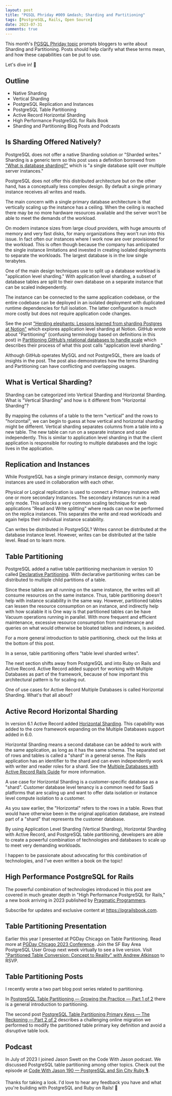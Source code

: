 ```yaml
---
layout: post
title: "PGSQL Phriday #009 &mdash; Sharding and Partitioning"
tags: [PostgreSQL, Rails, Open Source]
date: 2023-07-31
comments: true
---
```


This month's [PGSQL Phriday topic](https://engineering.adjust.com/post/pgsql_phriday_011_-_partitioning_vs_sharding_in_postgresql/) prompts bloggers to write about Sharding and Partitioning. Posts should help clarify what these terms mean, and how these capabilities can be put to use.

Let's dive in! 🤿

## Outline

- Native Sharding
- Vertical Sharding
- PostgreSQL Replication and Instances
- PostgreSQL Table Partitioning
- Active Record Horizontal Sharding
- High Performance PostgreSQL for Rails Book
- Sharding and Partitioning Blog Posts and Podcasts


## Is Sharding Offered Natively?

PostgreSQL does not offer a native Sharding solution or "Sharded writes." Sharding is a generic term so this post uses a definition borrowed from ["What is database sharding?"](https://aws.amazon.com/what-is/database-sharding/) which is "a single database split over multiple server instances."

PostgreSQL does not offer this distributed architecture but on the other hand, has a conceptually less complex design. By default a single primary instance receives all writes and reads.

The main concern with a single primary database architecture is that vertically scaling up the instance has a ceiling. When the ceiling is reached there may be no more hardware resources available and the server won't be able to meet the demands of the workload.

On modern instance sizes from large cloud providers, with huge amounts of memory and very fast disks, for many organizations they won't run into this issue. In fact often our instances where I work now are over provisioned for the workload. This is often though because the company has anticipated the single instance limitations and invested in creating isolated deployments to separate the workloads. The largest database is in the low single terabytes.

One of the main design techniques use to split up a database workload is "application level sharding." With application level sharding, a subset of database tables are split to their own database on a separate instance that can be scaled independently.

The instance can be connected to the same application codebase, or the entire codebase can be deployed in an isolated deployment with duplicated runtime dependencies for full isolation. The latter configuration is much more costly but does not require application code changes.

See the post ["Herding elephants: Lessons learned from sharding Postgres at Notion"](https://www.notion.so/blog/sharding-postgres-at-notion) which explores application level sharding at Notion. GitHub wrote about "Partitioning" (confusing terminology based on definitions in this post) in [Partitioning GitHub’s relational databases to handle scale](https://github.blog/2021-09-27-partitioning-githubs-relational-databases-scale/) which describes their process of what this post calls "application level sharding."

Although GitHub operates MySQL and not PostgreSQL, there are loads of insights in the post. The post also demonstrates how the terms Sharding and Partitioning can have conflicting and overlapping usages.

## What is Vertical Sharding?

Sharding can be categorized into Vertical Sharding and Horizontal Sharding. What is "Vertical Sharding" and how is it different from "Horizontal Sharding"?

By mapping the columns of a table to the term "vertical" and the rows to "horizontal", we can begin to guess at how vertical and horizontal sharding might be different. Vertical sharding separates columns from a table into a new table. The new table can run on a separate instance and scale independently. This is similar to application level sharding in that the client application is responsible for routing to multiple databases and the logic lives in the application.

## Replication and Instances

While PostgreSQL has a single primary instance design, commonly many instances are used in collaboration with each other.

Physical or Logical replication is used to connect a Primary instance with one or more secondary Instances. The secondary instances run in a read only mode. This unlocks a very common scaling technique for web applications "Read and Write splitting" where reads can now be performed on the replica instances. This separates the write and read workloads and again helps their individual instance scalability.

Can writes be distributed in PostgreSQL? Writes cannot be distributed at the database instance level. However, writes can be distributed at the table level.
Read on to learn more.

## Table Partitioning

PostgreSQL added a native table partitioning mechanism in version 10 called [Declarative Partitioning](https://www.postgresql.org/docs/current/ddl-partitioning.html). With declarative partitioning writes can be distributed to multiple child partitions of a table.

Since these tables are all running on the same instance, the writes will all consume resources on the same instance. Thus, table partitioning doesn't help with instance scalability in the same way. However, partitioned tables can lessen the resource consumption on an instance, and indirectly help with how scalable it is One way is that partitioned tables can be have Vacuum operations running in parallel. With more frequent and efficient maintenance, excessive resource consumption from maintenance and queries on what would otherwise be bloated tables and indexes, is avoided.

For a more general introduction to table partitioning, check out the links at the bottom of this post.

In a sense, table partitioning offers "table level sharded writes".

The next section shifts away from PostgreSQL and into Ruby on Rails and Active Record. Active Record added support for working with Multiple Databases as part of the framework, because of how important this architectural pattern is for scaling out.

One of use cases for Active Record Multiple Databases is called Horizontal Sharding. What's that all about?

## Active Record Horizontal Sharding

In version 6.1 Active Record added [Horizontal Sharding](https://edgeguides.rubyonrails.org/active_record_multiple_databases.html#horizontal-sharding). This capability was added to the core framework expanding on the Multiple Databases support added in 6.0.

Horizontal Sharding means a second database can be added to work with the same application, as long as it has the same schema. The separated set of rows and tables is called a "shard" in a general sense. The Rails application has an identifier to the shard and can even independently work with writer and reader roles for a shard. See the [Multiple Databases with Active Record Rails Guide](https://guides.rubyonrails.org/active_record_multiple_databases.html) for more information.

A use case for Horizontal Sharding is a customer-specific database as a "shard". Customer database level tenancy is a common need for SaaS platforms that are scaling  up and want to offer data isolation or instance level compute isolation to a customer.

As you saw earlier, the "Horizontal" refers to the rows in a table. Rows that would have otherwise been in the original application database, are instead part of a "shard" that represents the customer database.

By using Application Level Sharding (Vertical Sharding), Horizontal Sharding with Active Record, and PostgreSQL table partitioning, developers are able to create a powerful combination of technologies and databases to scale up to meet very demanding workloads.

I happen to be passionate about advocating for this combination of technologies, and I've even written a book on the topic!

## High Performance PostgreSQL for Rails

The powerful combination of technologies introduced in this post are covered in much greater depth in "High Performance PostgreSQL for Rails," a new book arriving in 2023 published by [Pragmatic Programmers](https://pragprog.com).

Subscribe for updates and exclusive content at <https://pgrailsbook.com>.


## Table Partitioning Presentation

Earlier this year I presented at PGDay Chicago on Table Partitioning. Read more at [PGDay Chicago 2023 Conference](/blog/2023/05/24/pgday-chicago). Join the SF Bay Area PostgreSQL User Group next week virtually to see a live version. Visit ["Partitioned Table Conversion: Concept to Reality" with Andrew Atkinson](https://www.meetup.com/postgresql-1/events/295042365/) to RSVP.


## Table Partitioning Posts

I recently wrote a two part blog post series related to partitioning.

In [PostgreSQL Table Partitioning — Growing the Practice — Part 1 of 2](/blog/2023/07/27/partitioning-growing-practice) there is a general introduction to partitioning.

The second post [PostgreSQL Table Partitioning Primary Keys — The Reckoning — Part 2 of 2](/blog/2023/07/28/partitioning-primary-keys-reckoning) describes a challenging online migration we performed to modify the partitioned table primary key definition and avoid a disruptive table lock.

## Podcast

In July of 2023 I joined Jason Swett on the Code With Jason podcast. We discussed PostgreSQL table partitioning among other topics. Check out the episode at [Code With Jason 190 — PostgreSQL and Sin City Ruby 🎙️](/blog/2023/07/28/code-with-jason-postgresql-sin-city-ruby).

Thanks for taking a look. I'd love to hear any feedback you have and what you're building with PostgreSQL and Ruby on Rails! 👋